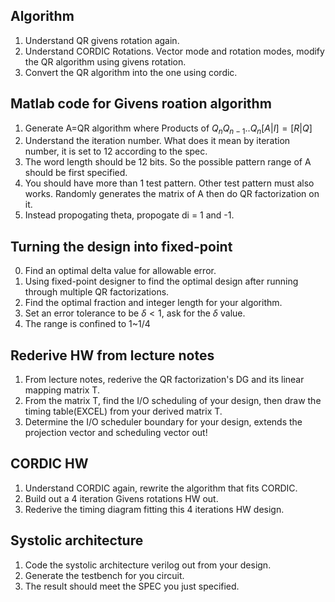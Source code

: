 ## Algorithm
1. Understand QR givens rotation again.
2. Understand CORDIC Rotations. Vector mode and rotation modes, modify the QR algorithm using givens rotation.
3. Convert the QR algorithm into the one using cordic.

## Matlab code for Givens roation algorithm
1. Generate A=QR algorithm where Products of $Q_nQ_{n-1}..Q_n[A|I] = [R|Q]$
2. Understand the iteration number. What does it mean by iteration number, it is set to 12 according to the spec.
3. The word length should be 12 bits. So the possible pattern range of A should be first specified.
4. You should have more than 1 test pattern. Other test pattern must also works. Randomly generates the matrix of A then do QR factorization on it.
5. Instead propogating theta, propogate di = 1 and -1.

## Turning the design into fixed-point
0. Find an optimal delta value for allowable error.
1. Using fixed-point designer to find the optimal design after running through multiple QR factorizations.
2. Find the optimal fraction and integer length for your algorithm.
3. Set an error tolerance to be $\delta < 1%$, ask for the $\delta$ value.
4. The range is confined to 1~1/4

## Rederive HW from lecture notes
1. From lecture notes, rederive the QR factorization's DG and its linear mapping matrix T.
2. From the matrix T, find the I/O scheduling of your design, then draw the timing table(EXCEL) from your derived matrix T.
3. Determine the I/O scheduler boundary for your design, extends the projection vector and scheduling vector out!

## CORDIC HW
1. Understand CORDIC again, rewrite the algorithm that fits CORDIC.
2. Build out a 4 iteration Givens rotations HW out.
3. Rederive the timing diagram fitting this 4 iterations HW design.

## Systolic architecture
1. Code the systolic architecture verilog out from your design.
2. Generate the testbench for you circuit.
3. The result should meet the SPEC you just specified.